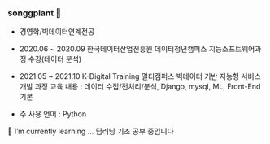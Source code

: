 ### songgplant 👋
- 경영학/빅데이터연계전공
- 2020.06 ~ 2020.09 한국데이터산업진흥원 데이터청년캠퍼스 지능소프트웨어과정 수강(데이터 분석)
- 2021.05 ~ 2021.10 K-Digital Training 멀티캠퍼스 빅데이터 기반 지능형 서비스 개발 과정 
교육 내용 : 데이터 수집/전처리/분석, Django, mysql, ML, Front-End기본

- 주 사용 언어 : Python

🌱 I’m currently learning ...
딥러닝 기초 공부 중입니다

<!--
**Songgplant/Songgplant** is a ✨ _special_ ✨ repository because its `README.md` (this file) appears on your GitHub profile.

Here are some ideas to get you started:

- 🔭 I’m currently working on ...
- 
- 👯 I’m looking to collaborate on ...
- 🤔 I’m looking for help with ...
- 💬 Ask me about ...
- 📫 How to reach me: ...
- 😄 Pronouns: ...
- ⚡ Fun fact: ...
-->
